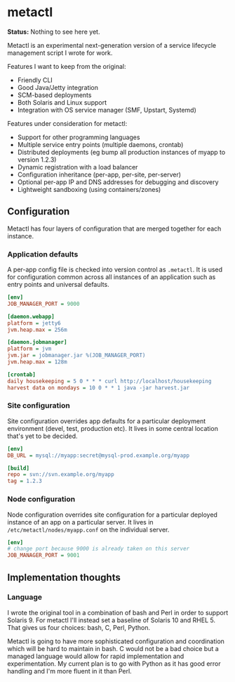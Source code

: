 metactl
=======

**Status:** Nothing to see here yet.

Metactl is an experimental next-generation version of a service lifecycle management script I wrote for work.

Features I want to keep from the original:

* Friendly CLI
* Good Java/Jetty integration
* SCM-based deployments
* Both Solaris and Linux support
* Integration with OS service manager (SMF, Upstart, Systemd)

Features under consideration for metactl:

* Support for other programming languages
* Multiple service entry points (multiple daemons, crontab)
* Distributed deployments (eg bump all production instances of myapp to version 1.2.3)
* Dynamic registration with a load balancer
* Configuration inheritance (per-app, per-site, per-server)
* Optional per-app IP and DNS addresses for debugging and discovery
* Lightweight sandboxing (using containers/zones)

Configuration
-------------

Metactl has four layers of configuration that are merged together for each instance.

### Application defaults

A per-app config file is checked into version control as `.metactl`. It is used for 
configuration common across all instances of an application such as entry points
and universal defaults.

```ini
[env]
JOB_MANAGER_PORT = 9000

[daemon.webapp]
platform = jetty6
jvm.heap.max = 256m

[daemon.jobmanager]
platform = jvm
jvm.jar = jobmanager.jar %(JOB_MANAGER_PORT)
jvm.heap.max = 128m

[crontab]
daily housekeeping = 5 0 * * * curl http://localhost/housekeeping
harvest data on mondays = 10 0 * * 1 java -jar harvest.jar
```

### Site configuration

Site configuration overrides app defaults for a particular deployment environment
(devel, test, production etc). It lives in some central location that's yet to be
decided.

```ini
[env]
DB_URL = mysql://myapp:secret@mysql-prod.example.org/myapp

[build]
repo = svn://svn.example.org/myapp
tag = 1.2.3
```

### Node configuration

Node configuration overrides site configuration for a particular deployed instance
of an app on a particular server. It lives in `/etc/metactl/nodes/myapp.conf` on
the individual server.

```ini
[env]
# change port because 9000 is already taken on this server
JOB_MANAGER_PORT = 9001
```

Implementation thoughts
-----------------------

### Language

I wrote the original tool in a combination of bash and Perl in order to support 
Solaris 9. For metactl I'll instead set a baseline of Solaris 10 and RHEL 5. That 
gives us four choices: bash, C, Perl, Python.

Metactl is going to have more sophisticated configuration and coordination which will
be hard to maintain in bash. C would not be a bad choice but a managed language would
allow for rapid implementation and experimentation.  My current plan is to go with 
Python as it has good error handling and I'm more fluent in it than Perl.
